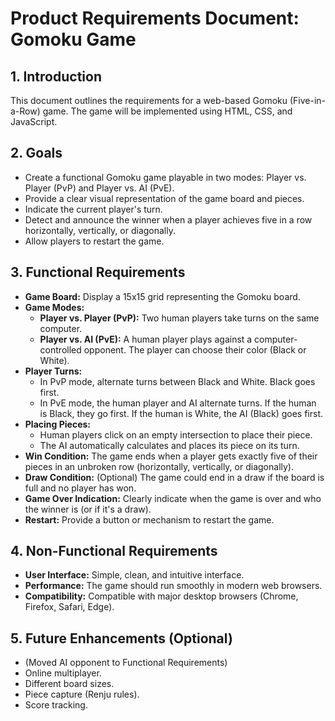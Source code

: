 # Product Requirements Document: Gomoku Game

## 1. Introduction
This document outlines the requirements for a web-based Gomoku (Five-in-a-Row) game. The game will be implemented using HTML, CSS, and JavaScript.

## 2. Goals
- Create a functional Gomoku game playable in two modes: Player vs. Player (PvP) and Player vs. AI (PvE).
- Provide a clear visual representation of the game board and pieces.
- Indicate the current player's turn.
- Detect and announce the winner when a player achieves five in a row horizontally, vertically, or diagonally.
- Allow players to restart the game.

## 3. Functional Requirements
- **Game Board:** Display a 15x15 grid representing the Gomoku board.
- **Game Modes:**
    - **Player vs. Player (PvP):** Two human players take turns on the same computer.
    - **Player vs. AI (PvE):** A human player plays against a computer-controlled opponent. The player can choose their color (Black or White).
- **Player Turns:**
    - In PvP mode, alternate turns between Black and White. Black goes first.
    - In PvE mode, the human player and AI alternate turns. If the human is Black, they go first. If the human is White, the AI (Black) goes first.
- **Placing Pieces:**
    - Human players click on an empty intersection to place their piece.
    - The AI automatically calculates and places its piece on its turn.
- **Win Condition:** The game ends when a player gets exactly five of their pieces in an unbroken row (horizontally, vertically, or diagonally).
- **Draw Condition:** (Optional) The game could end in a draw if the board is full and no player has won.
- **Game Over Indication:** Clearly indicate when the game is over and who the winner is (or if it's a draw).
- **Restart:** Provide a button or mechanism to restart the game.

## 4. Non-Functional Requirements
- **User Interface:** Simple, clean, and intuitive interface.
- **Performance:** The game should run smoothly in modern web browsers.
- **Compatibility:** Compatible with major desktop browsers (Chrome, Firefox, Safari, Edge).

## 5. Future Enhancements (Optional)
- (Moved AI opponent to Functional Requirements)
- Online multiplayer.
- Different board sizes.
- Piece capture (Renju rules).
- Score tracking.